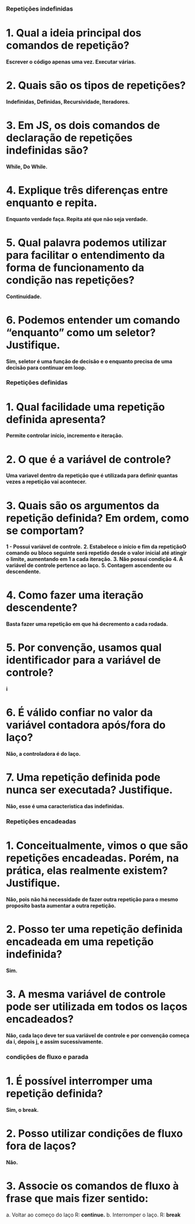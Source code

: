 ### Repetições indefinidas

# 1. Qual a ideia principal dos comandos de repetição?
**Escrever o código apenas uma vez. Executar várias.**

# 2. Quais são os tipos de repetições?
**Indefinidas, Definidas, Recursividade, Iteradores.**

# 3. Em JS, os dois comandos de declaração de repetições indefinidas são?
**While, Do While.**

# 4. Explique três diferenças entre enquanto e repita.
**Enquanto verdade faça. Repita até que não seja verdade.**

# 5. Qual palavra podemos utilizar para facilitar o entendimento da forma de funcionamento da condição nas repetições?
**Continuidade.**

# 6. Podemos entender um comando “enquanto” como um seletor? Justifique.
**Sim, seletor é uma função de decisão e o enquanto precisa de uma decisão para continuar em loop.**

### Repetições definidas

# 1. Qual facilidade uma repetição definida apresenta?
**Permite controlar início, incremento e iteração.**

# 2. O que é a variável de controle?
**Uma variavel dentro da repetição que é utilizada para definir quantas vezes a repetição vai acontecer.**

# 3. Quais são os argumentos da repetição definida? Em ordem, como se comportam?
**1 - Possui variável de controle.**
**2. Estabelece o início e fim da repetiçãoO comando ou bloco seguinte será repetido desde o valor inicial até atingir o limite, aumentando em 1 a cada iteração.**
**3. Não possui condição**
**4. A variável de controle pertence ao laço.**
**5. Contagem ascendente ou descendente.**

# 4. Como fazer uma iteração descendente?
**Basta fazer uma repetição em que há decremento a cada rodada.**

# 5. Por convenção, usamos qual identificador para a variável de controle?
**i**

# 6. É válido confiar no valor da variável contadora após/fora do laço?
**Não, a controladora é do laço.**

# 7. Uma repetição definida pode nunca ser executada? Justifique.
**Não, esse é uma caracteristica das indefinidas.**

### Repetições encadeadas

# 1. Conceitualmente, vimos o que são repetições encadeadas. Porém, na prática, elas realmente existem? Justifique.
**Não, pois não há necessidade de fazer outra repetição para o mesmo proposito basta aumentar a outra repetição.**

# 2. Posso ter uma repetição definida encadeada em uma repetição indefinida?
**Sim.**

# 3. A mesma variável de controle pode ser utilizada em todos os laços encadeados?
**Não, cada laço deve ter sua variável de controle e por convenção começa da i, depois j, e assim sucessivamente.**

### condições de fluxo e parada

# 1. É possível interromper uma repetição definida?
**Sim, o break.**

# 2. Posso utilizar condições de fluxo fora de laços?
**Não.**

# 3. Associe os comandos de fluxo à frase que mais fizer sentido:
a. Voltar ao começo do laço R: **continue.**
b. Interromper o laço. R: **break**